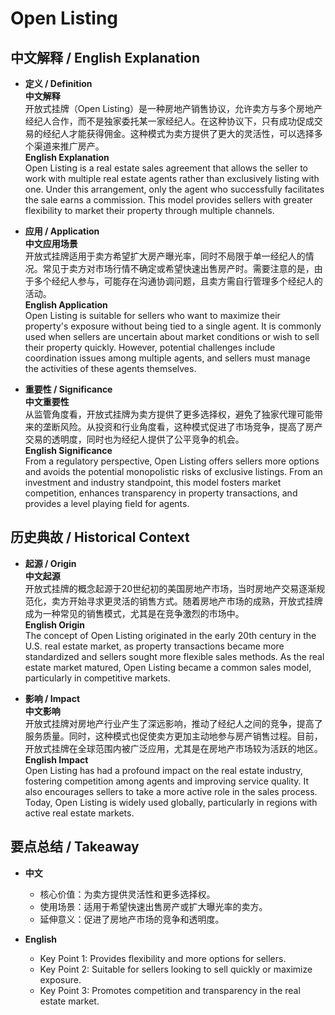 # Open Listing

## 中文解释 / English Explanation

* **定义 / Definition**  
  **中文解释**  
  开放式挂牌（Open Listing）是一种房地产销售协议，允许卖方与多个房地产经纪人合作，而不是独家委托某一家经纪人。在这种协议下，只有成功促成交易的经纪人才能获得佣金。这种模式为卖方提供了更大的灵活性，可以选择多个渠道来推广房产。  
  **English Explanation**  
  Open Listing is a real estate sales agreement that allows the seller to work with multiple real estate agents rather than exclusively listing with one. Under this arrangement, only the agent who successfully facilitates the sale earns a commission. This model provides sellers with greater flexibility to market their property through multiple channels.

* **应用 / Application**  
  **中文应用场景**  
  开放式挂牌适用于卖方希望扩大房产曝光率，同时不局限于单一经纪人的情况。常见于卖方对市场行情不确定或希望快速出售房产时。需要注意的是，由于多个经纪人参与，可能存在沟通协调问题，且卖方需自行管理多个经纪人的活动。  
  **English Application**  
  Open Listing is suitable for sellers who want to maximize their property's exposure without being tied to a single agent. It is commonly used when sellers are uncertain about market conditions or wish to sell their property quickly. However, potential challenges include coordination issues among multiple agents, and sellers must manage the activities of these agents themselves.

* **重要性 / Significance**  
  **中文重要性**  
  从监管角度看，开放式挂牌为卖方提供了更多选择权，避免了独家代理可能带来的垄断风险。从投资和行业角度看，这种模式促进了市场竞争，提高了房产交易的透明度，同时也为经纪人提供了公平竞争的机会。  
  **English Significance**  
  From a regulatory perspective, Open Listing offers sellers more options and avoids the potential monopolistic risks of exclusive listings. From an investment and industry standpoint, this model fosters market competition, enhances transparency in property transactions, and provides a level playing field for agents.

## 历史典故 / Historical Context

* **起源 / Origin**  
  **中文起源**  
  开放式挂牌的概念起源于20世纪初的美国房地产市场，当时房地产交易逐渐规范化，卖方开始寻求更灵活的销售方式。随着房地产市场的成熟，开放式挂牌成为一种常见的销售模式，尤其是在竞争激烈的市场中。  
  **English Origin**  
  The concept of Open Listing originated in the early 20th century in the U.S. real estate market, as property transactions became more standardized and sellers sought more flexible sales methods. As the real estate market matured, Open Listing became a common sales model, particularly in competitive markets.

* **影响 / Impact**  
  **中文影响**  
  开放式挂牌对房地产行业产生了深远影响，推动了经纪人之间的竞争，提高了服务质量。同时，这种模式也促使卖方更加主动地参与房产销售过程。目前，开放式挂牌在全球范围内被广泛应用，尤其是在房地产市场较为活跃的地区。  
  **English Impact**  
  Open Listing has had a profound impact on the real estate industry, fostering competition among agents and improving service quality. It also encourages sellers to take a more active role in the sales process. Today, Open Listing is widely used globally, particularly in regions with active real estate markets.

## 要点总结 / Takeaway

* **中文**  
  - 核心价值：为卖方提供灵活性和更多选择权。  
  - 使用场景：适用于希望快速出售房产或扩大曝光率的卖方。  
  - 延伸意义：促进了房地产市场的竞争和透明度。  

* **English**  
  - Key Point 1: Provides flexibility and more options for sellers.  
  - Key Point 2: Suitable for sellers looking to sell quickly or maximize exposure.  
  - Key Point 3: Promotes competition and transparency in the real estate market.